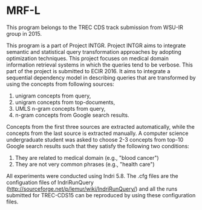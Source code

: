 # MRF-L

This program belongs to the TREC CDS track submission from WSU-IR group in 2015. 

This program is a part of Project INTGR. Project INTGR aims to integrate semantic and statistical query transformation approaches by adopting optimization techniques. This project focuses on medical domain information retrieval systems in which the queries tend to be verbose. This part of the project is submitted to ECIR 2016. It aims to integrate a sequential dependency model in describing queries that are transformed by using the concepts from following sources:

1. unigram concepts from query,
2. unigram concepts from top-documents,
3. UMLS n-gram concepts from query,
4. n-gram concepts from Google search results.

Concepts from the first three sources are extracted automatically, while the concepts from the last source is extracted manually. A computer science undergraduate student was asked to choose 2-3 concepts from top-10 Google search results such that they satisfy the following two conditions: 

1. They are related to medical domain (e.g., "blood cancer")
2. They are not very common phrases (e.g., "health care")

All experiments were conducted using Indri 5.8. The .cfg files are the configuation files of IndriRunQuery (http://sourceforge.net/p/lemur/wiki/IndriRunQuery/) and all the runs submitted for TREC-CDS15 can be reproduced by using these configuration files.
